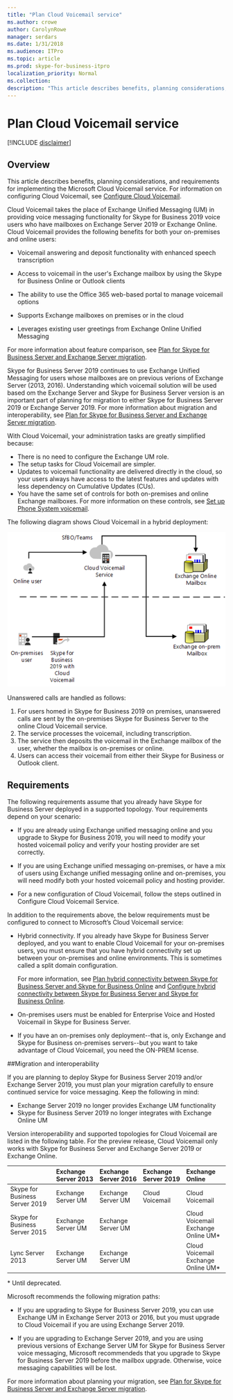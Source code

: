 ```yaml
---
title: "Plan Cloud Voicemail service"
ms.author: crowe
author: CarolynRowe
manager: serdars
ms.date: 1/31/2018
ms.audience: ITPro
ms.topic: article
ms.prod: skype-for-business-itpro
localization_priority: Normal
ms.collection: 
description: "This article describes benefits, planning considerations, and requirements for implementing the Microsoft Coud Voicemail Service. For information on configuring Cloud Voicemail, see Configuring Cloud Voicemail."
---
```



# Plan Cloud Voicemail service

[!INCLUDE [disclaimer](../disclaimer.md)]

## Overview 

This article describes benefits, planning considerations, and requirements for implementing the Microsoft Cloud Voicemail service. For information on configuring Cloud Voicemail, see [Configure Cloud Voicemail](configure-cloud-voicemail.md).

Cloud Voicemail takes the place of Exchange Unified Messaging (UM) in providing voice messaging functionality for Skype for Business 2019 voice users who have mailboxes on Exchange Server 2019 or Exchange Online. Cloud Voicemail provides the following benefits for both your on-premises and online users:

- Voicemail answering and deposit functionality with enhanced speech transcription

- Access to voicemail in the user's Exchange mailbox by using the Skype for Business Online or Outlook clients 

- The ability to use the Office 365 web-based portal to manage voicemail options

- Supports Exchange mailboxes on premises or in the cloud

- Leverages existing user greetings from Exchange Online Unified Messaging

For more information about feature comparison, see [Plan for Skype for Business Server and Exchange Server migration](plan-um-migration.md). 

Skype for Business Server 2019 continues to use Exchange Unified Messaging for users whose mailboxes are on previous verions of Exchange Server (2013, 2016).  Understanding which voicemail solution will be used based om the Exchange Server and Skype for Business Server version is an important part of planning for migration to either Skype for Business Server 2019 or Exchange Server 2019.  For more information about migration and interoperability, see [Plan for Skype for Business Server and Exchange Server migration](plan-um-migration.md). 

With Cloud Voicemail, your administration tasks are greatly simplified because:

- There is no need to configure the Exchange UM role.
- The setup tasks for Cloud Voicemail are simpler.
- Updates to voicemail functionality are delivered directly in the cloud, so your users always have access to the latest features and updates with less dependency on Cumulative Updates (CUs).
- You have the same set of controls for both on-premises and online Exchange mailboxes. For more information on these controls, see 
 [Set up Phone System voicemail](https://support.office.com/en-us/article/Set-up-Phone-System-voicemail-Admin-help-9c590873-b014-4df3-9e27-1bb97322a79d?ui=en-US&rs=en-US&ad=US).

The following diagram shows Cloud Voicemail in a hybrid deployment:


![SfB Cloud Voicemail](../../sfbserver2019/media/plan-cloud-voice-mail-server1.png)

Unanswered calls are handled as follows:  

1. For users homed in Skype for Business 2019 on premises, unanswered calls are sent by the on-premises Skype for Business Server to the online Cloud Voicemail service. 
2. The service processes the voicemail, including transcription.
3. The service then deposits the voicemail in the Exchange mailbox of the user, whether the mailbox is on-premises or online.  
4. Users can access their voicemail from either their Skype for Business or Outlook client.

## Requirements

The following requirements assume that you already have Skype for Business Server deployed in a supported topology.  Your requirements depend on your scenario:

- If you are already using Exchange unified messaging online and you upgrade to Skype for Business 2019, you will need to modify your hosted voicemail policy and verify your hosting provider are set correctly. 

- If you are using Exchange unified messaging on-premises, or have a mix of users using Exchange unified messaging online and on-premises, you will need modify both your hosted voicemail policy and hosting provider.

- For a new configuration of Cloud Voicemail,  follow the steps outlined in Configure Cloud Voicemail Service.

In addition to the requirements above, the below requirements must be configured to connect to Microsoft’s Cloud Voicemail service:

- Hybrid connectivity. If you already have Skype for Business Server deployed, and you want to enable Cloud Voicemail for your on-premises users, you must ensure that you have hybrid connectivity set up between your on-premises and online environments. This is sometimes called a split domain configuration. 

   For more information, see [Plan hybrid connectivity between Skype for Business Server and Skype for Business Online](plan-hybrid-connectivity.md) and [Configure hybrid connectivity between Skype for Business Server and Skype for Business Online](configure-hybrid-connectivity.md).

- On-premises users must be enabled for Enterprise Voice and Hosted Voicemail in Skype for Business Server.

-  If you have an on-premises only deployment--that is, only Exchange and Skype for Business on-premises servers--but you want to take advantage of Cloud Voicemail, you need the ON-PREM license. 

##Migration and interoperability

If you are planning to deploy Skype for Business Server 2019 and/or Exchange Server 2019, you must plan your migration carefully to ensure continued service for voice messaging.  Keep the following in mind:

- Exchange Server 2019 no longer provides Exchange UM functionality
- Skype for Business Server 2019 no longer integrates with Exchange Online UM

Version interoperability and supported topologies for Cloud Voicemail are listed in the following table.  For the preview release, Cloud Voicemail only works with Skype for Business Server and Exchange Server 2019 or Exchange Online.


|                               | Exchange Server 2013 | Exchange Server 2016 | Exchange Server 2019 | Exchange Online   |
|:---------------------------    |:---------------------|:---------------------|:------------------|:---------------------- |
| Skype for Business Server 2019 | Exchange Server UM | Exchange Server UM | Cloud Voicemail | Cloud Voicemail
Skype for Business Server 2015 | Exchange Server UM | Exchange Server UM |  | Cloud Voicemail <br> Exchange Online UM* |
Lync Server 2013 <br>  | Exchange Server UM | Exchange Server UM | | Cloud Voicemail <br> Exchange Online UM* |

\* Until deprecated.

Microsoft recommends the following migration paths:

-  If you are upgrading to Skype for Business Server 2019, you can use Exchange UM in Exchange Server 2013 or 2016, but you must upgrade to Cloud Voicemail if you are using Exchange Server 2019.

- If you are upgrading to Exchange Server 2019, and you are using previous versions of Exchange Server UM for Skype for Business Server voice messaging, Microsoft recommendeds that you upgrade to Skype for Business Server 2019 before the mailbox upgrade.  Otherwise, voice messaging capabilities will be lost. 


For more information about planning your migration, see [Plan for Skype for Business Server and Exchange Server migration](plan-um-migration.md).

